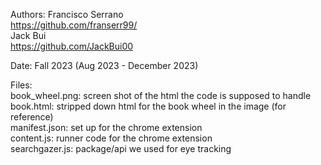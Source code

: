 Authors: 
  Francisco Serrano  
    https://github.com/franserr99/  
  Jack Bui  
    https://github.com/JackBui00  
  
Date: Fall 2023 (Aug 2023 - December 2023)  

Files:  
    book_wheel.png: screen shot of the html the code is supposed to handle  
    book.html: stripped down html for the book wheel in the image (for reference)  
    manifest.json: set up for the chrome extension  
    content.js: runner code for the chrome extension  
    searchgazer.js: package/api we used for eye tracking  